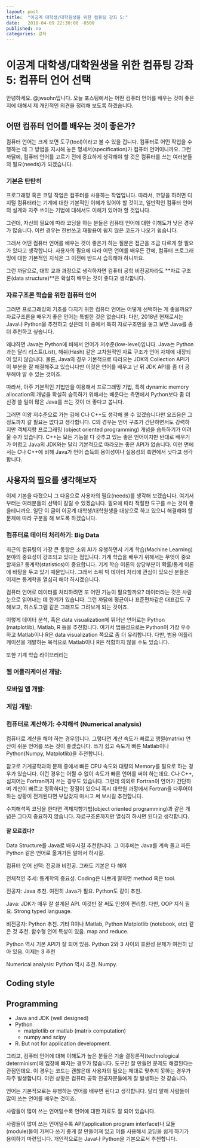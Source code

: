 ```yaml
---
layout: post
title:  "이공계 대학생/대학원생을 위한 컴퓨팅 강좌 5:"
date:   2018-04-09 22:30:00 -0500
published: no
categories: 강좌
---
```


# 이공계 대학생/대학원생을 위한 컴퓨팅 강좌 5: 컴퓨터 언어 선택

안녕하세요. @jwsohn입니다. 오늘 포스팅에서는 어떤 컴퓨터 언어를 배우는 것이
좋은지에 대해서 제 개인적인 의견을 정리해 보도록 하겠습니다.

## 어떤 컴퓨터 언어를 배우는 것이 좋은가? 

컴퓨터 언어는 크게 보면 도구(tool)이라고 볼 수 있을 겁니다. 컴퓨터로 어떤
작업을 수행하는 데 그 방법을 지시해 놓은 명세서(specification)가 컴퓨터
언어이니까요. 그런 까닭에, 컴퓨터 언어를 고르기 전에 중요하게 생각해야 할 것은
컴퓨터를 쓰는 여러분들의 필요(needs)가 되겠습니다. 

### 기본은 탄탄히
 
프로그래밍 혹은 코딩 작업은 컴퓨터를 사용하는 작업입니다. 따라서, 코딩을
하려면 디지털 컴퓨터라는 기계에 대한 기본적인 이해가 있어야 할 것이고,
일반적인 컴퓨터 언어의 설계와 자주 쓰이는 기법에 대해서도 이해가 있어야 할
것입니다.

그런데, 자신의 필요에 따라 코딩을 하는 분들은 컴퓨터 언어에 대한 이해도가 낮은
경우가 많습니다. 이런 경우는 한번쓰고 재활용이 쉽지 않은 코드가 나오기
쉽습니다. 

그래서 어떤 컴퓨터 언어를 배우는 것이 좋은가 하는 질문은 접근을 조금 다르게 할
필요가 있다고 생각합니다. 사용자의 필요에 따라 어떤 언어를 배우든 간에, 컴퓨터
프로그래밍에 대한 기본적인 지식은 그 이전에 반드시 습득해야 하니까요. 

그런 까닭으로, 대학 교과 과정으로 생각하자면 컴퓨터 공학 비전공자라도 **자료
구조론(data structure)**은 확실히 배우는 것이 좋다고 생각합니다.

### 자료구조론 학습을 위한 컴퓨터 언어

그러면 프로그래밍의 기초를 다지기 위한 컴퓨터 언어는 어떻게 선택하는 게
좋을까요? 자료구조론을 배우기 좋은 언어는 특별한 것은 없습니다. 다만, 2018년
현재로서는 Java나 Python을 추천하고 싶은데 이 중에서 특히 자료구조만을
놓고 보면 Java를 좀 더 추천하고 싶습니다.

왜냐하면 Java는 Python에 비해서 언어가 저수준(low-level)입니다. Java는
Python과는 달리 리스트(List), 해쉬(Hash) 같은 고차원적인 자료 구조가 언어
자체에 내장되어 있지 않습니다. 물론, Java의 경우 기본적으로 따라오는 JDK의
Collection API가 이 부분을 잘 해결해주고 있습니다만 이것은 언어를 배우고 난 뒤
JDK API를 좀 더 공부해야 알 수 있는 것이죠.

따라서, 아주 기본적인 기법만을 이용해서 프로그래밍 기법, 특히 dynamic memory
allocation의 개념을 확실히 습득하기 위해서는 배운다는 측면에서  Python보다 좀
더 신경 쓸 일이 많은 Java를 쓰는 것이 더 좋다고 봅니다.

그러면 이왕 저수준으로 가는 김에 C나 C++도 생각해 볼 수 있겠습니다만 요즈음은
그 정도까지 갈 필요는 없다고 생각합니다. C의 경우는 언어 구조가 간단하면서도
강력하지만 객체지향 프로그래밍 (object oriented programming) 개념을 습득하기가
어려울 수가 있습니다. C++는 모든 기능을 다 갖추고 있는 좋은 언어이지만 반대로
배우기가 어렵고 Java의 JDK와는 달리 기본적으로 따라오는 좋은 API가 없습니다.
이런 면에서는 C나 C++에 비해 Java가 언어 습득의 용이성이나 실용성의 측면에서 
낫다고 생각합니다.

## 사용자의 필요를 생각해보자

이제 기본을 다졌으니 그 다음으로 사용자의 필요(needs)를 생각해 보겠습니다.
여기서부터는 여러분들의 선택이 갈릴 수 있겠습니다. 필요에 따라 적절한 도구를
쓰는 것이 좋을테니까요. 일단 이 글이 이공계 대학생/대학원생을 대상으로 하고
있으니 해결해야 할 문제에 따라 구분을 해 보도록 하겠습니다.

### 컴퓨터로 데이터 처리하기: Big Data

최근의 컴퓨팅의 가장 큰 동향은 소위 AI가 유행하면서 기계 학습(Machine
Learning)분야의 중요성이 강조되고 있다는 점입니다. 기계 학습을 배우기 위해서는
무엇이 중요할까요? 통계학(statistics)이 중요합니다. 기계 학습 이론의
상당부분이 확률/통계 이론에 바탕을 두고 있기 때문입니다. 그래서 소위 빅 데이터
처리에 관심이 있으신 분들은 이제는 통계학을 열심히 해야 하시겠습니다. 

컴퓨터 언어로 데이터를 처리하려면 또 어떤 기능이 필요할까요? 데이터라는 것은
사람 눈으로 읽어내는 데 한계가 있습니다. 그런 까닭에 평균이나 표준편차같은
대표값도 구해보고, 히스토그램 같은 그래프도 그려보게 되는 것이죠.

이렇게 데이터 분석, 혹은 data visualization에 뛰어난 언어로는 Python
(matplotlib), Matlab, R 등을 추천합니다. 여기서 범용성으로는 Python이 가장
우수하고 Matlab이나 R은 data visualization 쪽으로 좀 더 유리합니다. 다만, 범용
어플리케이션을 개발하는 목적으로 Matlab이나 R은 적합하지 않을 수도 있습니다.

또한 기계 학습 라이브러리는 

### 웹 어플리케이션 개발:

### 모바일 앱 개발:

### 게임 개발:


### 컴퓨터로 계산하기: 수치해석 (Numerical analysis)

컴퓨터로 계산을 해야 하는 경우입니다. 그렇다면 계산 속도가 빠르고
행렬(matrix) 연산이 쉬운 언어를 쓰는 것이 좋겠습니다. 쓰기 쉽고 속도가 빠른
Matlab이나 Python(Numpy, Matplotlib)을 추천합니다. 

참고로 기계공학과의 문제 중에서 빠른 CPU 속도와 대량의 Memory를 필요로 하는
경우가 있습니다. 이런 경우는 어쩔 수 없이 속도가 빠른 언어를 써야 하는데요.
C나 C++, 심지어는 Fortran까지 쓰는 경우도 있습니다. 그런데 의외로 Fortran이
언어가 간단하며 계산이 빠르고 정확하다는 장점이 있으니 혹시 대학원 과정에서
Fortran을 다루어야 하는 상황이 전개된다면 부담갖지 마시고 써 보시길
추천합니다.

수치해석쪽 코딩을 한다면 객체지향기법(object oriented programming)과 같은
개념은 그다지 중요하지 않습니다. 자료구조론까지만 열심히 하시면 된다고
생각합니다.

#### 잘 모르겠다?

Data Structure를 Java로 배우시길 추천합니다. 그 이후에는 Java를 계속 들고 파든 
Python 같은 언어로 옮겨가든 알아서 하시길.


컴퓨터 언어 선택: 전공과 비전공. 그래도 기본은 다 해야

전체적인 추세: 통계학의 중요성. Coding은 나쁘게 말하면 method 혹은 tool.

전공자: Java 추천. 여전히 Java가 필요. Python도 같이 추천. 

Java: JDK가 매우 잘 설계된 API. 이것만 잘 써도 인생이 편리함. 다만, OOP 지식
필요. Strong typed language.

비전공자: Python 추천. 기타 R이나 Matlab, Python Matplotlib (notebook, etc) 같은 것 추천.
함수형 언어 특성이 있음. map and reduce.

Python 역시 기본 API가 잘 되어 있음. Python 2와 3 사이의 호환성 문제가 여전히
남아 있음. 이제는 3 추천

Numerical analysis: Python 역시 추천. Numpy. 

## Coding style

## Programming
  * Java and JDK (well designed)
  * Python
    - matplotlib or matlab (matrix computation)
    - numpy and scipy
  * R. But not for application development.

그리고, 컴퓨터 언어에 대해 이해도가 높은 분들은 기술 결정론적(technological
determinism)에 입장에 빠지는 경우가 많습니다. 도구만 잘 만들면 문제도
해결된다는 관점인데요. 이 경우는 코드는 괜찮은데 사용자의 필요는 제대로 맞추지
못하는 경우가 자주 발생합니다. 이런 상황은 컴퓨터 공학 전공자분들에게 잘
발생하는 것 같습니다.



언어는 기본적으로는 유행하는 언어를 배우면 된다고 생각합니다. 달리
말해 사람들이 많이 쓰는 언어를 배우는 것이죠. 

사람들이 많이 쓰는 언어일수록 언어에 대한 자료도 잘 되어 있습니다. 

사람들이 많이 쓰는 언어일수록
API(application program interface)나 모듈(module)들이 가져다 쓰기 좋게 잘
만들어져 있고 이를 사용해서 코딩을 쉽게 하기가 용이하기 마련입니다.
개인적으로는 Java나 Python을 기본으로서 추천합니다.
